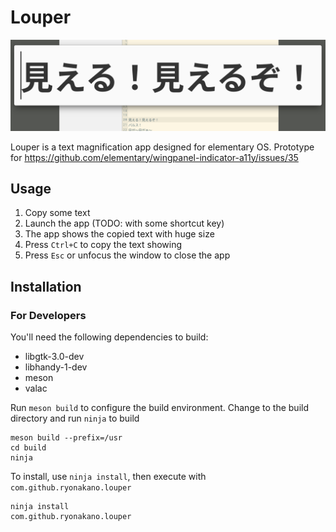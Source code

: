 # Louper

![](data/Screenshot.png)

Louper is a text magnification app designed for elementary OS. Prototype for https://github.com/elementary/wingpanel-indicator-a11y/issues/35

## Usage
1. Copy some text
2. Launch the app (TODO: with some shortcut key)
3. The app shows the copied text with huge size
4. Press `Ctrl+C` to copy the text showing
5. Press `Esc` or unfocus the window to close the app

## Installation

### For Developers

You'll need the following dependencies to build:

* libgtk-3.0-dev
* libhandy-1-dev
* meson
* valac

Run `meson build` to configure the build environment. Change to the build directory and run `ninja` to build

    meson build --prefix=/usr
    cd build
    ninja

To install, use `ninja install`, then execute with `com.github.ryonakano.louper`

    ninja install
    com.github.ryonakano.louper
